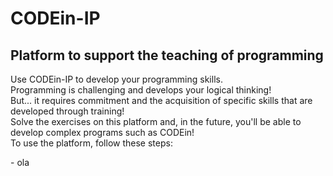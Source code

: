 # CODEin-IP

## Platform to support the teaching of programming

<p>
  Use CODEin-IP to develop your programming skills.<br>
  Programming is challenging and develops your logical thinking!<br>
  But... it requires commitment and the acquisition of specific skills that are developed through training!<br>
  Solve the exercises on this platform and, in the future, you'll be able to develop complex programs such as CODEin!<br>
  To use the platform, follow these steps:
</p>
 - ola

